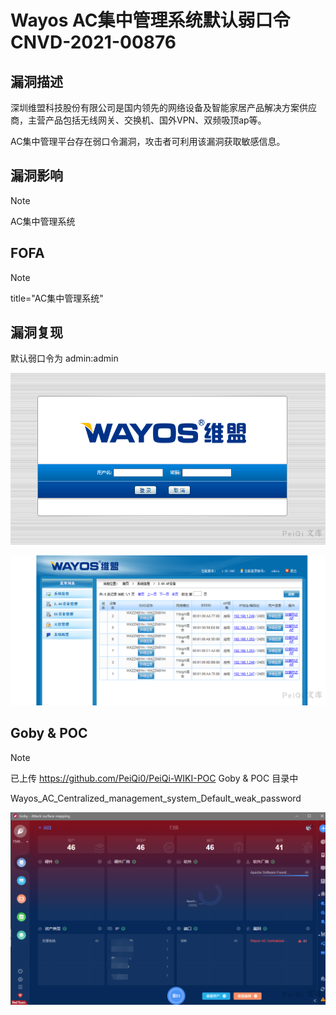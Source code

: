 # Wayos AC集中管理系统默认弱口令  CNVD-2021-00876

## 漏洞描述

深圳维盟科技股份有限公司是国内领先的网络设备及智能家居产品解决方案供应商，主营产品包括无线网关、交换机、国外VPN、双频吸顶ap等。

AC集中管理平台存在弱口令漏洞，攻击者可利用该漏洞获取敏感信息。

## 漏洞影响

> [!NOTE]
>
> AC集中管理系统

## FOFA

> [!NOTE]
>
> title="AC集中管理系统"

## 漏洞复现

默认弱口令为 admin:admin

![](Wayos-AC集中管理系统默认弱口令-CNVD-2021-00876.assets/1627363596933701.jpg)

![](Wayos-AC集中管理系统默认弱口令-CNVD-2021-00876.assets/1627363597261814.jpg)

## Goby & POC

> [!NOTE]
>
> 已上传 https://github.com/PeiQi0/PeiQi-WIKI-POC Goby & POC 目录中
>
> Wayos_AC_Centralized_management_system_Default_weak_password

![](Wayos-AC集中管理系统默认弱口令-CNVD-2021-00876.assets/1627363597634311.jpg)